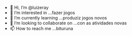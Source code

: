 - 👋 Hi, I’m @luizeray
- 👀 I’m interested in ...fazer jogos
- 🌱 I’m currently learning ...produziz jogos novos
- 💞️ I’m looking to collaborate on ...con as atividades novas 
- 📫 How to reach me ...bituruna

<!---
luizeray/luizeray is a ✨ special ✨ repository because its `README.md` (this file) appears on your GitHub profile.
You can click the Preview link to take a look at your changes.
--->
